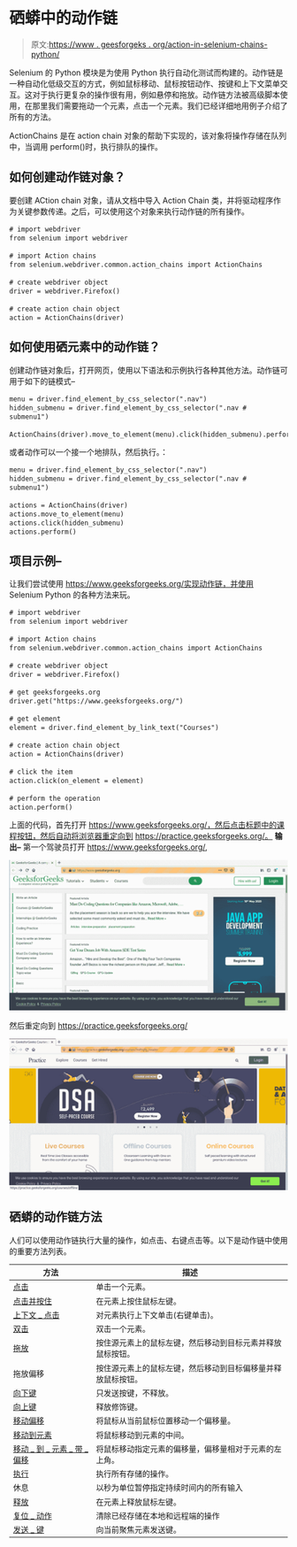 # 硒蟒中的动作链

> 原文:[https://www . geesforgeks . org/action-in-selenium-chains-python/](https://www.geeksforgeeks.org/action-chains-in-selenium-python/)

Selenium 的 Python 模块是为使用 Python 执行自动化测试而构建的。动作链是一种自动化低级交互的方式，例如鼠标移动、鼠标按钮动作、按键和上下文菜单交互。这对于执行更复杂的操作很有用，例如悬停和拖放。动作链方法被高级脚本使用，在那里我们需要拖动一个元素，点击一个元素。我们已经详细地用例子介绍了所有的方法。

ActionChains 是在 action chain 对象的帮助下实现的，该对象将操作存储在队列中，当调用 perform()时，执行排队的操作。

## 如何创建动作链对象？

要创建 ACtion chain 对象，请从文档中导入 Action Chain 类，并将驱动程序作为关键参数传递。之后，可以使用这个对象来执行动作链的所有操作。

```
# import webdriver
from selenium import webdriver

# import Action chains 
from selenium.webdriver.common.action_chains import ActionChains

# create webdriver object
driver = webdriver.Firefox()

# create action chain object
action = ActionChains(driver)

```

## 如何使用硒元素中的动作链？

创建动作链对象后，打开网页，使用以下语法和示例执行各种其他方法。动作链可用于如下的链模式–

```
menu = driver.find_element_by_css_selector(".nav")
hidden_submenu = driver.find_element_by_css_selector(".nav # submenu1")

ActionChains(driver).move_to_element(menu).click(hidden_submenu).perform()
```

或者动作可以一个接一个地排队，然后执行。：

```
menu = driver.find_element_by_css_selector(".nav")
hidden_submenu = driver.find_element_by_css_selector(".nav # submenu1")

actions = ActionChains(driver)
actions.move_to_element(menu)
actions.click(hidden_submenu)
actions.perform()
```

## 项目示例–

让我们尝试使用 https://www.geeksforgeeks.org/实现动作链，并使用 Selenium Python 的各种方法来玩。

```
# import webdriver
from selenium import webdriver

# import Action chains 
from selenium.webdriver.common.action_chains import ActionChains

# create webdriver object
driver = webdriver.Firefox()

# get geeksforgeeks.org
driver.get("https://www.geeksforgeeks.org/")

# get element 
element = driver.find_element_by_link_text("Courses")

# create action chain object
action = ActionChains(driver)

# click the item
action.click(on_element = element)

# perform the operation
action.perform()
```

上面的代码，首先打开 https://www.geeksforgeeks.org/，然后点击标题中的课程按钮，然后自动将浏览器重定向到 https://practice.geeksforgeeks.org/。
**输出–**
第一个驾驶员打开 https://www.geeksforgeeks.org/,

![action-chain-Selenium-Python](img/54e8e60dfe6948a9078abf9c8e8131f1.png)

然后重定向到 https://practice.geeksforgeeks.org/

![click-element-method-Selenium-Python](img/f0907ddfa0efbb461a5e701b81efc05d.png)

## 硒蟒的动作链方法

人们可以使用动作链执行大量的操作，如点击、右键点击等。以下是动作链中使用的重要方法列表。

| 方法 | 描述 |
| --- | --- |
| [点击](https://geeksforgeeks.org/click-method-action-chains-in-selenium-python/) | 单击一个元素。 |
| [点击并按住](https://www.geeksforgeeks.org/click_and_hold-action-chains-in-selenium-python/?ref=rp) | 在元素上按住鼠标左键。 |
| [上下文 _ 点击](https://www.geeksforgeeks.org/context_click-action-chains-in-selenium-python/?ref=rp) | 对元素执行上下文单击(右键单击)。 |
| [双击](https://www.geeksforgeeks.org/double_click-method-action-chains-in-selenium-python/?ref=rp) | 双击一个元素。 |
| [拖放](https://www.geeksforgeeks.org/drag_and_drop-action-chains-in-selenium-python/?ref=rp) | 按住源元素上的鼠标左键，然后移动到目标元素并释放鼠标按钮。 |
| 拖放偏移 | 按住源元素上的鼠标左键，然后移动到目标偏移量并释放鼠标按钮。 |
| [向下键](https://www.geeksforgeeks.org/key_down-method-action-chains-in-selenium-python/?ref=rp) | 只发送按键，不释放。 |
| [向上键](https://www.geeksforgeeks.org/key_up-method-action-chains-in-selenium-python/?ref=rp) | 释放修饰键。 |
| [移动偏移](https://www.geeksforgeeks.org/move_by_offset-action-chains-in-selenium-python/?ref=rp) | 将鼠标从当前鼠标位置移动一个偏移量。 |
| [移动到元素](https://www.geeksforgeeks.org/move_to_element-method-action-chains-in-selenium-python/?ref=rp) | 将鼠标移动到元素的中间。 |
| [移动 _ 到 _ 元素 _ 带 _ 偏移](https://www.geeksforgeeks.org/move_to_element_with_offset-method-action-chains-in-selenium-python/?ref=rp) | 将鼠标移动指定元素的偏移量，偏移量相对于元素的左上角。 |
| [执行](https://www.geeksforgeeks.org/perform-method-action-chains-in-selenium-python/?ref=rp) | 执行所有存储的操作。 |
| 休息 | 以秒为单位暂停指定持续时间内的所有输入 |
| [释放](https://www.geeksforgeeks.org/release-method-action-chains-in-selenium-python/?ref=rp) | 在元素上释放鼠标左键。 |
| [复位 _ 动作](https://www.geeksforgeeks.org/reset_actions-method-action-chains-in-selenium-python/?ref=rp) | 清除已经存储在本地和远程端的操作 |
| [发送 _ 键](https://www.geeksforgeeks.org/send_keys-method-action-chains-in-selenium-python/?ref=rp) | 向当前聚焦元素发送键。 |